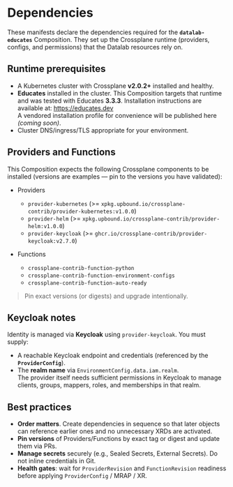 # Dependencies

These manifests declare the dependencies required for the **`datalab-educates`** Composition. They set up the Crossplane runtime (providers, configs, and permissions) that the Datalab resources rely on.

## Runtime prerequisites

- A Kubernetes cluster with Crossplane **v2.0.2+** installed and healthy.
- **Educates** installed in the cluster. This Composition targets that runtime and was tested with Educates **3.3.3**. Installation instructions are available at: https://educates.dev  
  A vendored installation profile for convenience will be published here *(coming soon)*.
- Cluster DNS/ingress/TLS appropriate for your environment.

## Providers and Functions

This Composition expects the following Crossplane components to be installed (versions are examples — pin to the versions you have validated):

- Providers  
  - `provider-kubernetes` (>= `xpkg.upbound.io/crossplane-contrib/provider-kubernetes:v1.0.0`)  
  - `provider-helm` (>= `xpkg.upbound.io/crossplane-contrib/provider-helm:v1.0.0`)  
  - `provider-keycloak` (>= `ghcr.io/crossplane-contrib/provider-keycloak:v2.7.0`)  

- Functions  
  - `crossplane-contrib-function-python`  
  - `crossplane-contrib-function-environment-configs`  
  - `crossplane-contrib-function-auto-ready`

> Pin exact versions (or digests) and upgrade intentionally.

## Keycloak notes

Identity is managed via **Keycloak** using `provider-keycloak`. You must supply:
- A reachable Keycloak endpoint and credentials (referenced by the **`ProviderConfig`**).
- The **realm name** via `EnvironmentConfig.data.iam.realm`.  
  The provider itself needs sufficient permissions in Keycloak to manage clients, groups, mappers, roles, and memberships in that realm.

## Best practices

- **Order matters**. Create dependencies in sequence so that later objects can reference earlier ones and no unnecessary XRDs are activated.
- **Pin versions** of Providers/Functions by exact tag or digest and update them via PRs.
- **Manage secrets** securely (e.g., Sealed Secrets, External Secrets). Do not inline credentials in Git.
- **Health gates**: wait for `ProviderRevision` and `FunctionRevision` readiness before applying `ProviderConfig` / MRAP / XR.
